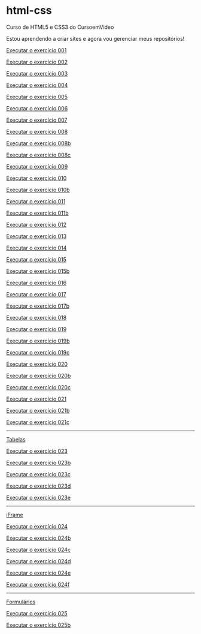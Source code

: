 # html-css
Curso de HTML5 e CSS3 do CursoemVideo

Estou aprendendo a criar sites e agora vou gerenciar meus repositórios!

<a href = "https://alexjjunio.github.io/html-css/exercicios/ex001/index.html"> Executar o exercício 001

<a href = "https://alexjjunio.github.io/html-css/exercicios/ex002/index.html"> Executar o exercício 002

<a href = "https://alexjjunio.github.io/html-css/exercicios/ex003/index.html"> Executar o exercício 003

<a href = "https://alexjjunio.github.io/html-css/exercicios/ex004/index.html"> Executar o exercício 004

<a href = "https://alexjjunio.github.io/html-css/exercicios/ex005/index.html"> Executar o exercício 005

<a href = "https://alexjjunio.github.io/html-css/exercicios/ex006/index.html"> Executar o exercício 006

<a href = "https://alexjjunio.github.io/html-css/exercicios/ex007/html.html"> Executar o exercício 007

<a href = "https://alexjjunio.github.io/html-css/exercicios/ex008/index.html"> Executar o exercício 008

<a href = "https://alexjjunio.github.io/html-css/exercicios/ex008/editada.html"> Executar o exercício 008b

<a href = "https://alexjjunio.github.io/html-css/exercicios/ex008b/index.html"> Executar o exercício 008c

<a href = "https://alexjjunio.github.io/html-css/exercicios/ex009/index.html"> Executar o exercício 009

<a href = "https://alexjjunio.github.io/html-css/exercicios/ex010/index.html"> Executar o exercício 010

<a href = "https://alexjjunio.github.io/html-css/exercicios/ex010/pag002.html"> Executar o exercício 010b

<a href = "https://alexjjunio.github.io/html-css/exercicios/ex011/index.html"> Executar o exercício 011 

<a href = "https://alexjjunio.github.io/html-css/exercicios/ex011/pag002.html"> Executar o exercício 011b

<a href = "https://alexjjunio.github.io/html-css/exercicios/ex012/Index.html"> Executar o exercício 012

<a href = "https://alexjjunio.github.io/html-css/exercicios/ex013/index.html"> Executar o exercício 013

<a href = "https://alexjjunio.github.io/html-css/exercicios/ex014/index.html"> Executar o exercício 014

<a href = "https://alexjjunio.github.io/html-css/exercicios/ex015/index.html"> Executar o exercício 015

<a href = "https://alexjjunio.github.io/html-css/exercicios/ex015/pagina02.html"> Executar o exercício 015b

<a href = "https://alexjjunio.github.io/html-css/exercicios/ex016/index.html"> Executar o exercício 016

<a href = "https://alexjjunio.github.io/html-css/exercicios/ex017/cor.html"> Executar o exercício 017

<a href = "https://alexjjunio.github.io/html-css/exercicios/ex0176/index.html"> Executar o exercício 017b

<a href = "https://alexjjunio.github.io/html-css/exercicios/ex018/Fonte01.html"> Executar o exercício 018

<a href = "https://alexjjunio.github.io/html-css/exercicios/ex019/fonte01html"> Executar o exercício 019

<a href = "https://alexjjunio.github.io/html-css/exercicios/ex019fonte02.html"> Executar o exercício 019b

<a href = "https://alexjjunio.github.io/html-css/exercicios/ex019fonte03.html"> Executar o exercício 019c

<a href = "https://alexjjunio.github.io/html-css/exercicios/ex020/hover.html"> Executar o exercício 020

<a href = "https://alexjjunio.github.io/html-css/exercicios/ex020/index.html"> Executar o exercício 020b

<a href = "https://alexjjunio.github.io/html-css/exercicios/ex020/links.html"> Executar o exercício 020c

<a href = "https://alexjjunio.github.io/html-css/exercicios/ex021/caixa01.html"> Executar o exercício 021

<a href = "https://alexjjunio.github.io/html-css/exercicios/ex021/caixa02.html"> Executar o exercício 021b

<a href = "https://alexjjunio.github.io/html-css/exercicios/ex021/caixa03.html"> Executar o exercício 021c

<hr> <p>Tabelas</p>  

<a href = "https://alexjjunio.github.io/html-css/exercicios/ex023/tabela001.html"> Executar o exercício 023

<a href = "https://alexjjunio.github.io/html-css/exercicios/ex023/tabela002.html"> Executar o exercício 023b

<a href = "https://alexjjunio.github.io/html-css/exercicios/ex023/tabela003.html"> Executar o exercício 023c

<a href = "https://alexjjunio.github.io/html-css/exercicios/ex023/tabela004.html"> Executar o exercício 023d

<a href = "https://alexjjunio.github.io/html-css/exercicios/ex023/tabela005.html"> Executar o exercício 023e
  
<hr> <p>iFrame</p> 

<a href = "https://alexjjunio.github.io/html-css/exercicios/ex024/iframe001.html"> Executar o exercício 024

<a href = "https://alexjjunio.github.io/html-css/exercicios/ex024/iframe002.html"> Executar o exercício 024b

<a href = "https://alexjjunio.github.io/html-css/exercicios/ex024/iframe003.html"> Executar o exercício 024c

<a href = "https://alexjjunio.github.io/html-css/exercicios/ex024/iframe004.html"> Executar o exercício 024d

<a href = "https://alexjjunio.github.io/html-css/exercicios/ex024/iframe005.html"> Executar o exercício 024e

<a href = "https://alexjjunio.github.io/html-css/exercicios/ex024/iframe006.html"> Executar o exercício 024f

<hr> <p>Formulários</p>
  
<a href = "https://alexjjunio.github.io/html-css/exercicios/ex025/form001.html"> Executar o exercício 025

<a href = "https://alexjjunio.github.io/html-css/exercicios/ex025/form002.html"> Executar o exercício 025b
